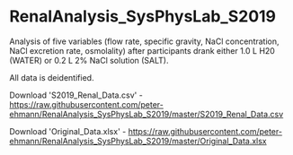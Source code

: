 # RenalAnalysis_SysPhysLab_S2019

Analysis of five variables (flow rate, specific gravity, NaCl concentration, NaCl excretion rate, osmolality) after participants drank either 1.0 L H20 (WATER) or 0.2 L 2% NaCl solution (SALT).

All data is deidentified.

Download 'S2019_Renal_Data.csv' - https://raw.githubusercontent.com/peter-ehmann/RenalAnalysis_SysPhysLab_S2019/master/S2019_Renal_Data.csv

Download 'Original_Data.xlsx' - https://raw.githubusercontent.com/peter-ehmann/RenalAnalysis_SysPhysLab_S2019/master/Original_Data.xlsx
